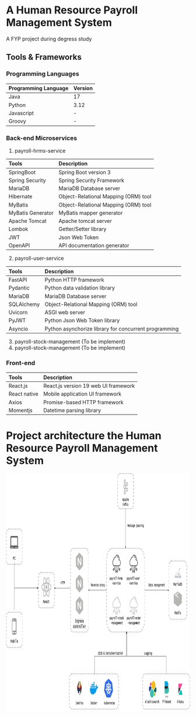 # A Human Resource Payroll Management System
A FYP project during degress study

## Tools & Frameworks
### Programming Languages
| Programming Language | Version |
| :------------------- | :------ |
| Java | 17 |
| Python | 3.12 |
| Javascript | - |
| Groovy | - |

### Back-end Microservices
1. payroll-hrms-service

| Tools | Description |
| :---- | :---------- |
| SpringBoot | Spring Boot version 3 |
| Spring Security | Spring Security Framework |
| MariaDB | MariaDB Database server |
| Hibernate | Object-Relational Mapping (ORM) tool |
| MyBatis | Object-Relational Mapping (ORM) tool |
| MyBatis Generator | MyBatis mapper generator |
| Apache Tomcat | Apache tomcat server |
| Lombok | Getter/Setter library |
| JWT | Json Web Token |
| OpenAPI | API documentation generator |

2. payroll-user-service

| Tools | Description |
| :---- | :---------- |
| FastAPI | Python HTTP framework |
| Pydantic | Python data validation library |
| MariaDB | MariaDB Database server |
| SQLAlchemy | Object-Relational Mapping (ORM) tool |
| Uvicorn | ASGI web server |
| PyJWT | Python Json Web Token library |
| Asyncio | Python asynchorize library for concurrent programming |

3. payroll-stock-management (To be implement)
4. payroll-stock-management (To be implement)

### Front-end
| Tools | Description |
| :---- | :---------- |
| React.js | React.js version 19 web UI framework |
| React native | Mobile application UI framework |
| Axios | Promise-based HTTP framework |
| Momentjs | Datetime parsing library |

# Project architecture the Human Resource Payroll Management System
<img src="./doc/resources/payroll_architecture.jpg" alt="payroll-architecture" style="width:100%; height: 650px;"/>